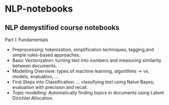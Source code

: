 # NLP-notebooks
## NLP demystified course notebooks
Part I: Fundamentals 
- Preprocessing: tokenization, simplification techniques, tagging,and simple rules-based approaches. 
- Basic Vectorization: turning text into numbers and measuring similarity between documents.
- Modelling Overview: types of machine learning, algorithms → vs. models, evaluation, ...
- First Steps into Classification: ... classifying text using Naive Bayes; evaluation with precision and recall.
- Topic modelling: Automatically finding topics in documents using Latent Dirichlet Allocation.
